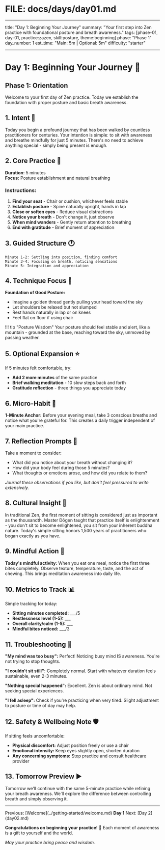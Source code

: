 # FILE: docs/days/day01.md

---

title: "Day 1: Beginning Your Journey"
summary: "Your first step into Zen practice with foundational posture and breath awareness."
tags: [phase-01, day-01, practice:zazen, skill:posture, theme:beginning]
phase: "Phase 1"
day_number: 1
est_time: "Main: 5m | Optional: 5m"
difficulty: "starter"

---

# Day 1: Beginning Your Journey :seedling:

<div class="phase-banner">
<h2>Phase 1: Orientation</h2>
<p>Welcome to your first day of Zen practice. Today we establish the foundation with proper posture and basic breath awareness.</p>
</div>

## 1. Intent :dart:

Today you begin a profound journey that has been walked by countless practitioners for centuries. Your intention is simple: to sit with awareness and breathe mindfully for just 5 minutes. There's no need to achieve anything special - simply being present is enough.

## 2. Core Practice :lotus_position:

**Duration:** 5 minutes  
**Focus:** Posture establishment and natural breathing

### Instructions:

1. **Find your seat** - Chair or cushion, whichever feels stable
2. **Establish posture** - Spine naturally upright, hands in lap
3. **Close or soften eyes** - Reduce visual distractions
4. **Notice your breath** - Don't change it, just observe
5. **When mind wanders** - Gently return attention to breathing
6. **End with gratitude** - Brief moment of appreciation

## 3. Guided Structure :clock1:

```
Minute 1-2: Settling into position, finding comfort
Minute 3-4: Focusing on breath, noticing sensations
Minute 5: Integration and appreciation
```

## 4. Technique Focus :microscope:

**Foundation of Good Posture:**

-   Imagine a golden thread gently pulling your head toward the sky
-   Let shoulders be relaxed but not slumped
-   Rest hands naturally in lap or on knees
-   Feet flat on floor if using chair

!!! tip "Posture Wisdom"
Your posture should feel stable and alert, like a mountain - grounded at the base, reaching toward the sky, unmoved by passing weather.

## 5. Optional Expansion :star:

If 5 minutes felt comfortable, try:

-   **Add 2 more minutes** of the same practice
-   **Brief walking meditation** - 10 slow steps back and forth
-   **Gratitude reflection** - three things you appreciate today

## 6. Micro-Habit :repeat:

**1-Minute Anchor:** Before your evening meal, take 3 conscious breaths and notice what you're grateful for. This creates a daily trigger independent of your main practice.

## 7. Reflection Prompts :thought_balloon:

Take a moment to consider:

-   What did you notice about your breath without changing it?
-   How did your body feel during those 5 minutes?
-   What thoughts or emotions arose, and how did you relate to them?

_Journal these observations if you like, but don't feel pressured to write extensively._

## 8. Cultural Insight :cherry_blossom:

<div class="cultural-insight">
In traditional Zen, the first moment of sitting is considered just as important as the thousandth. Master Dōgen taught that practice itself is enlightenment - you don't sit to become enlightened, you sit from your inherent buddha nature. Today's simple sitting honors 1,500 years of practitioners who began exactly as you have.
</div>

## 9. Mindful Action :footprints:

**Today's mindful activity:** When you eat one meal, notice the first three bites completely. Observe texture, temperature, taste, and the act of chewing. This brings meditation awareness into daily life.

## 10. Metrics to Track :bar_chart:

Simple tracking for today:

-   **Sitting minutes completed:** \_\_\_/5
-   **Restlessness level (1-5):** \_\_\_
-   **Overall clarity/calm (1-5):** \_\_\_
-   **Mindful bites noticed:** \_\_\_/3

## 11. Troubleshooting :wrench:

**"My mind was too busy":** Perfect! Noticing busy mind IS awareness. You're not trying to stop thoughts.

**"I couldn't sit still":** Completely normal. Start with whatever duration feels sustainable, even 2-3 minutes.

**"Nothing special happened":** Excellent. Zen is about ordinary mind. Not seeking special experiences.

**"I fell asleep":** Check if you're practicing when very tired. Slight adjustment to posture or time of day may help.

## 12. Safety & Wellbeing Note :shield:

If sitting feels uncomfortable:

-   **Physical discomfort:** Adjust position freely or use a chair
-   **Emotional intensity:** Keep eyes slightly open, shorten duration
-   **Any concerning symptoms:** Stop practice and consult healthcare provider

## 13. Tomorrow Preview :arrow_forward:

Tomorrow we'll continue with the same 5-minute practice while refining your breath awareness. We'll explore the difference between controlling breath and simply observing it.

---

<div class="day-nav">
<span>Previous: [Welcome](../getting-started/welcome.md)</span>
<span><strong>Day 1</strong></span>
<span>Next: [Day 2](day02.md)</span>
</div>

**Congratulations on beginning your practice!** :tada: Each moment of awareness is a gift to yourself and the world.

_May your practice bring peace and wisdom._
